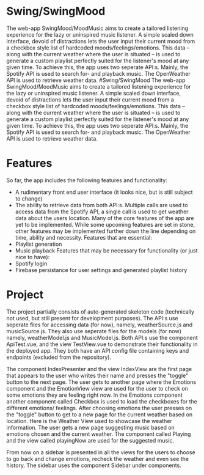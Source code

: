 Swing/SwingMood
===========


The web-app SwingMood/MoodMusic aims to create a tailored listening experience for the lazy or 
uninspired music listener. A simple scaled down interface, devoid of distractions lets the user input their 
current mood from a checkbox style list of hardcoded moods/feelings/emotions. This data – along with 
the current weather where the user is situated – is used to generate a custom playlist perfectly suited for 
the listener's mood at any given time.
To achieve this, the app uses two seperate API:s. Mainly, the Spotify API is used to search for- and 
playback music. The OpenWeather API is used to retrieve weather data.
#Swing/SwingMood
The web-app SwingMood/MoodMusic aims to create a tailored listening experience for the lazy or 
uninspired music listener. A simple scaled down interface, devoid of distractions lets the user input their 
current mood from a checkbox style list of hardcoded moods/feelings/emotions. This data – along with 
the current weather where the user is situated – is used to generate a custom playlist perfectly suited for 
the listener's mood at any given time.
To achieve this, the app uses two seperate API:s. Mainly, the Spotify API is used to search for- and 
playback music. The OpenWeather API is used to retrieve weather data.


Features
=======================================
So far, the app includes the following features and functionality:
* A rudimentary front end user interface (it looks nice, but is still subject to change)
* The ability to retrieve data from both API:s. Multiple calls are used to access data from the Spotify API, 
a single call is used to get weather data about the users location.
Many of the core features of the app are yet to be implemented. While some upcoming features are set 
in stone, other features may be implemented further down the line depending on time, ability and 
necessity.
Features that are essential:
* Playlist generation
* Music playback
Features that may be necessary for functionality (or just nice to have):
* Spotify login
* Firebase persistance for user settings and generated playlist history

Project
=============================================
The project partially consists of auto-generated skeleton code (technically not used, but still present for 
development purposes). 
The API:s use seperate files for accessing data (for now), namely, weatherSource.js and musicSource.js. 
They also use seperate files for the models (for now) namely, weatherModel.js and MusicModel.js. Both 
API:s use the component ApiTest.vue, and the view TestView.vue to demonstrate their functionality in 
the deployed app. They both have an API config file containing keys and endpoints (excluded from the 
repository).

The component IndexPresenter and the view IndexView are the first page that appears to the user who writes
their name and presses the "toggle" button to the next page. The user gets to another page where the Emotions 
component and the EmotionView view are used for the user to check on some emotions they are feeling right now. 
In the Emotions component another component called Checkbox is used to load the checkboxes for the different 
emotions/ feelings. After choosing emotions the user presses on the "toggle" button to get to a new page for
the current weather based on location. Here is the Weather View used to showcase the weather information.
The user gets a new page suggesting music based on emotions chosen and the current weather. The component 
called Playing and the view called playingNow are used for the suggested music.

From now on a sidebar is presented in all the views for the users to choose to go back and change emotions, 
recheck the weather and even see the history. The sidebar uses the component Sidebar under components.
